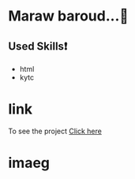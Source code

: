 # Maraw baroud...:blue_heart:
## Used Skills:exclamation:
* html
* kytc
# link
To see the project [Click here](https://marwabaroud.github.io/xb/)
# imaeg

